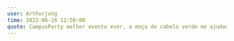 ```yaml
---
user: Arthurjung
time: 2022-06-18 12:50:00
quote: CampusParty melhor evento ever, a moça de cabelo verde me ajudou, não deixem de ir na asa delta de realidade virtual, apesar da fila vale a pena
---
```

